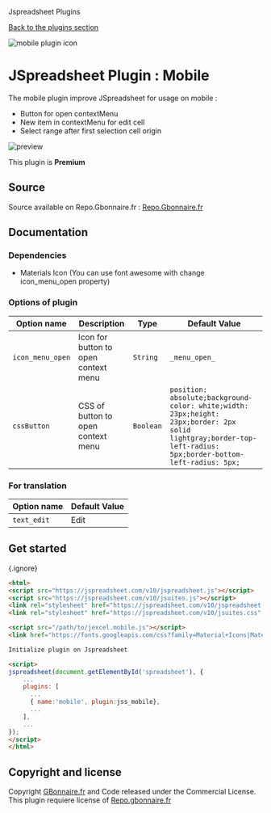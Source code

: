 Jspreadsheet Plugins

[Back to the plugins section](/v10/plugins/)

  
  
![mobile plugin icon](img/spreadsheet-plugin-mobile.png)

JSpreadsheet Plugin : Mobile
============================

The mobile plugin improve JSpreadsheet for usage on mobile :

* Button for open contextMenu
* New item in contextMenu for edit cell
* Select range after first selection cell origin

![preview](https://user-images.githubusercontent.com/52194475/123639007-118df080-d820-11eb-9609-10dddc3a861b.png)

This plugin is **Premium**

  

Source
------

Source available on Repo.Gbonnaire.fr : [Repo.Gbonnaire.fr](https://repo.gbonnaire.fr/product/jexcel-plugin-mobile)

  

Documentation
-------------

### Dependencies

* Materials Icon (You can use font awesome with change icon\_menu\_open property)

  

### Options of plugin

| Option name | Description | Type | Default Value |
| --- | --- | --- | --- |
| `icon_menu_open` | Icon for button to open context menu | `String` | `_menu_open_` |
| `cssButton` | CSS of button to open context menu | `Boolean` | `position: absolute;background-color: white;width: 23px;height: 23px;border: 2px solid lightgray;border-top-left-radius: 5px;border-bottom-left-radius: 5px;` |

  

### For translation

| Option name | Default Value |
| --- | --- |
| `text_edit` | Edit |

  
  

Get started
-----------

{.ignore}
```html
<html>
<script src="https://jspreadsheet.com/v10/jspreadsheet.js"></script>
<script src="https://jspreadsheet.com/v10/jsuites.js"></script>
<link rel="stylesheet" href="https://jspreadsheet.com/v10/jspreadsheet.css" type="text/css" />
<link rel="stylesheet" href="https://jspreadsheet.com/v10/jsuites.css" type="text/css" />

<script src="/path/to/jexcel.mobile.js"></script>
<link href="https://fonts.googleapis.com/css?family=Material+Icons|Material+Icons+Outlined|Material+Icons+Two+Tone|Material+Icons+Round|Material+Icons+Sharp" rel="stylesheet">

Initialize plugin on Jspreadsheet

<script>
jspreadsheet(document.getElementById('spreadsheet'), {
	...
	plugins: [
      ...
      { name:'mobile', plugin:jss_mobile},
      ...  
    ],
    ...
});
</script>
</html>
```
  

Copyright and license
---------------------

Copyright [GBonnaire.fr](https://www.gbonnaire.fr) and Code released under the Commercial License. This plugin requiere license of [Repo.gbonnaire.fr](https://repo.gbonnaire.fr)